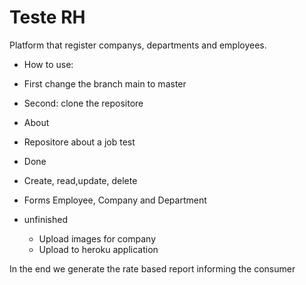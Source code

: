 # Teste RH

Platform that register companys, departments and employees.

* How to use:
 * First change the branch main to master
 * Second: clone the repositore

* About
 * Repositore about a job test

* Done
 * Create, read,update, delete
 * Forms Employee, Company and Department

* unfinished
  * Upload images for company
  * Upload to heroku application



In the end we generate the rate based report informing the consumer
